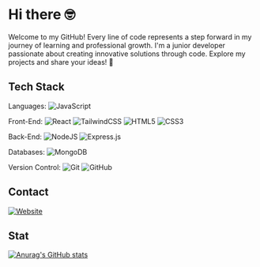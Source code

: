 # Hi there 🤓

Welcome to my GitHub! Every line of code represents a step forward in my journey of learning and professional growth. I'm a junior developer passionate about creating innovative solutions through code. Explore my projects and share your ideas! 🚀

## Tech Stack

Languages: ![JavaScript](https://img.shields.io/badge/javascript-%23323330.svg?style=flat&logo=javascript&logoColor=%23F7DF1E) 

Front-End: ![React](https://img.shields.io/badge/react-%2320232a.svg?style=flat&logo=react&logoColor=%2361DAFB) ![TailwindCSS](https://img.shields.io/badge/tailwindcss-%2338B2AC.svg?style=flat&logo=tailwind-css&logoColor=white)   ![HTML5](https://img.shields.io/badge/html5-%23E34F26.svg?style=flat&logo=html5&logoColor=white) ![CSS3](https://img.shields.io/badge/css3-%231572B6.svg?style=flat&logo=css3&logoColor=white) 

Back-End: ![NodeJS](https://img.shields.io/badge/node.js-6DA55F?style=flat&logo=node.js&logoColor=white) ![Express.js](https://img.shields.io/badge/express.js-%23404d59.svg?style=flat&logo=express&logoColor=%2361DAFB) 

Databases: ![MongoDB](https://img.shields.io/badge/MongoDB-4EA94B?style=flat&logo=mongodb&logoColor=white) 

Version Control: ![Git](https://img.shields.io/badge/GIT-E44C30?style=flat&logo=git&logoColor=white) ![GitHub](https://img.shields.io/badge/GitHub-100000?style=flat&logo=github&logoColor=white)

## Contact

[![Website](https://img.shields.io/badge/LinkedIn-0077B5?style=flat&logo=linkedin&logoColor=white)](https://www.linkedin.com/in/feryal-doubali)



## Stat
[![Anurag's GitHub stats](https://github-readme-stats.vercel.app/api?username=feryalDou&hide=stars&rank_icon)](https://github.com/anuraghazra/github-readme-stats)
<!---
FeryalDou/FeryalDou is a ✨ special ✨ repository because its `README.md` (this file) appears on your GitHub profile.
You can click the Preview link to take a look at your changes.
--->
